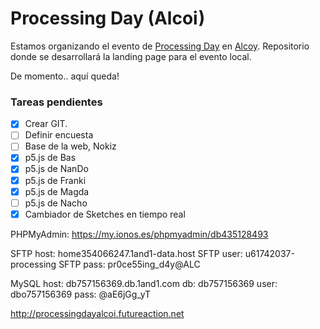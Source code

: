 
# Processing Day (Alcoi)

Estamos organizando el evento de [Processing Day](https://day.processing.org/) en [Alcoy](https://www.google.com/maps/place/Alcoy,+Alicante/@38.7005808,-0.4959241,14z/data=!3m1!4b1!4m5!3m4!1s0xd61864e204bb377:0x3270bc5ab4510472!8m2!3d38.6987066!4d-0.4810937).
Repositorio donde se desarrollará la landing page para el evento local.

De momento.. aquí queda!

### Tareas pendientes
- [x] Crear GIT.
- [ ] Definir encuesta
- [ ] Base de la web, Nokiz
- [X] p5.js de Bas
- [X] p5.js de NanDo
- [X] p5.js de Franki
- [X] p5.js de Magda
- [ ] p5.js de Nacho
- [X] Cambiador de Sketches en tiempo real

PHPMyAdmin: https://my.ionos.es/phpmyadmin/db435128493

SFTP host: home354066247.1and1-data.host
SFTP user: u61742037-processing
SFTP pass: pr0ce55ing_d4y@ALC

MySQL
host: db757156369.db.1and1.com
db:   db757156369
user: dbo757156369
pass: @aE6jGg_yT

http://processingdayalcoi.futureaction.net

